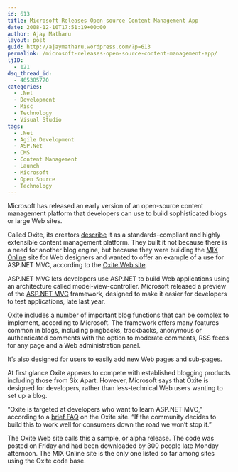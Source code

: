 ```yaml
---
id: 613
title: Microsoft Releases Open-source Content Management App
date: 2008-12-10T17:51:19+00:00
author: Ajay Matharu
layout: post
guid: http://ajaymatharu.wordpress.com/?p=613
permalink: /microsoft-releases-open-source-content-management-app/
ljID:
  - 121
dsq_thread_id:
  - 465385770
categories:
  - .Net
  - Development
  - Misc
  - Technology
  - Visual Studio
tags:
  - .Net
  - Agile Development
  - ASP.Net
  - CMS
  - Content Management
  - Launch
  - Microsoft
  - Open Source
  - Technology
---
```

Microsoft has released an early version of an open-source content management platform that developers can use to build sophisticated blogs or large Web sites.

Called Oxite, its creators <a href="http://visitmix.com/Lab/Oxite" target="_blank">describe</a> it as a standards-compliant and highly extensible content management platform. They built it not because there is a need for another blog engine, but because they were building the <a href="http://visitmix.com/" target="_blank">MIX Online</a> site for Web designers and wanted to offer an example of a use for ASP.NET MVC, according to the <a href="http://www.codeplex.com/oxite" target="_blank">Oxite Web site</a>.

ASP.NET MVC lets developers use ASP.NET to build Web applications using an architecture called model-view-controller. Microsoft released a preview of the <a href="http://www.asp.net/mvc/" target="_blank">ASP.NET MVC</a> framework, designed to make it easier for developers to test applications, late last year.

Oxite includes a number of important blog functions that can be complex to implement, according to Microsoft. The framework offers many features common in blogs, including pingbacks, trackbacks, anonymous or authenticated comments with the option to moderate comments, RSS feeds for any page and a Web administration panel.

It&#8217;s also designed for users to easily add new Web pages and sub-pages.

At first glance Oxite appears to compete with established blogging products including those from Six Apart. However, Microsoft says that Oxite is designed for developers, rather than less-technical Web users wanting to set up a blog.

&#8220;Oxite is targeted at developers who want to learn ASP.NET MVC,&#8221; according to a <a href="http://www.codeplex.com/oxite/Wiki/View.aspx?title=FAQ&referringTitle=Home" target="_blank">brief FAQ</a> on the Oxite site. &#8220;If the community decides to build this to work well for consumers down the road we won&#8217;t stop it.&#8221;

The Oxite Web site calls this a sample, or alpha release. The code was posted on Friday and had been downloaded by 300 people late Monday afternoon. The MIX Online site is the only one listed so far among sites using the Oxite code base.